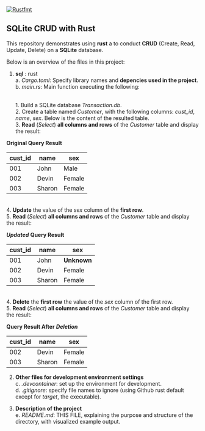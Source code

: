 [![Rustfmt](https://github.com/nogibjj/RustSQLCRUD_YCLiu/actions/workflows/rustfmt.yml/badge.svg)](https://github.com/nogibjj/RustSQLCRUD_YCLiu/actions/workflows/rustfmt.yml)
## SQLite CRUD with Rust 

This repository demonstrates using **rust** a to conduct **CRUD** (Create, Read, Update, Delete) on a **SQLite** database. 

Below is an overview of the files in this project:

1. **sql** : rust
   <br>a. _Cargo.toml_: Specify library names and **depencies used in the project**.
   <br>b. _main.rs_: Main function executing the following: 

   <br>         1. Build a SQLite database _Transaction.db_.
   <br>         2. Create a table named *Customer*, with the following columns: *cust_id*, *name*, *sex*. Below is the content of the resulted table.
   <br>         3. **Read** (*Select*) **all columns and rows** of the *Customer* table and display the result:
   
**Original Query Result**

| cust_id | name | sex |
|---|---|---|
|001| John | Male |
|002| Devin | Female |
|003| Sharon | Female |

   <br>         4. **Update** the value of the *sex* column of the **first row**.
   <br>         5. **Read** (*Select*) **all columns and rows** of the *Customer* table and display the result:
   
***Updated*** **Query Result**

| cust_id | name | sex |
|---|---|---|
|001| John | **Unknown** |
|002| Devin | Female |
|003| Sharon | Female |

<br>         4. **Delete** the **first row** the value of the *sex* column of the first row.
<br>         5. **Read** (*Select*) **all columns and rows** of the *Customer* table and display the result:

**Query Result After** ***Deletion***

| cust_id | name | sex |
|---|---|---|
|002| Devin | Female |
|003| Sharon | Female |

 

2. **Other files for development environment settings**
  <br>c. _.devcontainer_: set up the environment for development.
  <br>d. _.gitignore_: specify file names to ignore (using Github rust default except for *target*, the executable).
  

6. **Description of the project**
   <br>e. _README.md_: THIS FILE, explaining the purpose and structure of the directory, with visualized example output.

